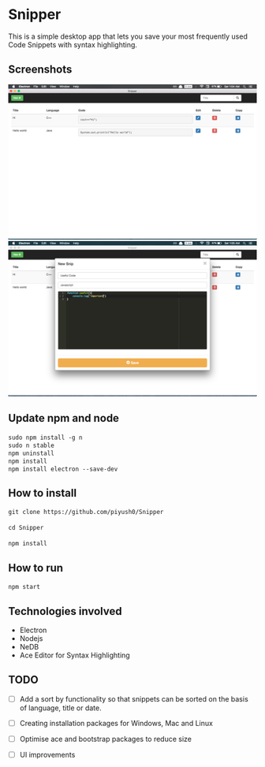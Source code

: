 # Snipper

This is a simple desktop app that lets you save your most frequently used Code Snippets with syntax highlighting.

## Screenshots
![](./screenshots/Screen%20Shot%202017-06-03%20at%201.04.41%20AM.png)
![](./screenshots/Screen%20Shot%202017-06-03%20at%201.05.06%20AM.png)



## Update npm and node
```
sudo npm install -g n
sudo n stable
npm uninstall
npm install
npm install electron --save-dev

```

## How to install
```
git clone https://github.com/piyush0/Snipper

cd Snipper

npm install
```
## How to run

```
npm start
```
## Technologies involved

+ Electron
+ Nodejs
+ NeDB
+ Ace Editor for Syntax Highlighting 

## TODO

- [ ] Add a sort by functionality so that snippets can be sorted on the basis of language, title or date.

- [ ] Creating installation packages for Windows, Mac and Linux

- [ ] Optimise ace and bootstrap packages to reduce size

- [ ] UI improvements
